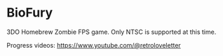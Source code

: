 # BioFury
3DO Homebrew Zombie FPS game. Only NTSC is supported at this time.

Progress videos: https://www.youtube.com/@retroloveletter
